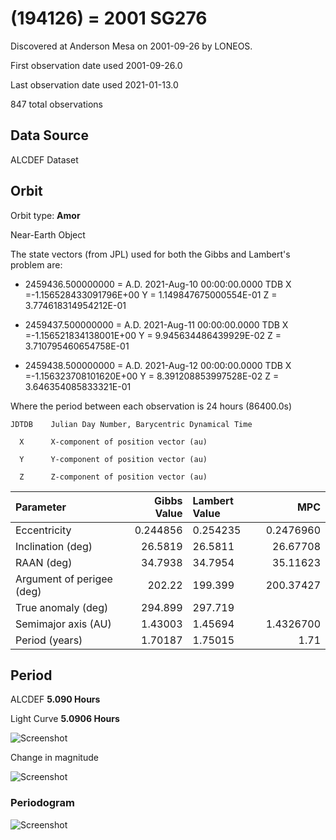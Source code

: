 # (194126) = 2001 SG276

Discovered at Anderson Mesa on 2001-09-26 by LONEOS.

First observation date used	2001-09-26.0

Last observation date used	2021-01-13.0

847 total observations 

## Data Source

ALCDEF Dataset

## Orbit

Orbit type: **Amor**

Near-Earth Object

The state vectors (from JPL) used for both the Gibbs and Lambert's problem are:

- 2459436.500000000 = A.D. 2021-Aug-10 00:00:00.0000 TDB 
 X =-1.156528433091796E+00 Y = 1.149847675000554E-01 Z = 3.774618314954212E-01

- 2459437.500000000 = A.D. 2021-Aug-11 00:00:00.0000 TDB 
 X =-1.156521834138001E+00 Y = 9.945634486439929E-02 Z = 3.710795460654758E-01
 
- 2459438.500000000 = A.D. 2021-Aug-12 00:00:00.0000 TDB 
 X =-1.156323708101620E+00 Y = 8.391208853997528E-02 Z = 3.646354085833321E-01
 

Where the period between each observation is 24 hours (86400.0s)

    JDTDB    Julian Day Number, Barycentric Dynamical Time
    
      X      X-component of position vector (au)
      
      Y      Y-component of position vector (au)
      
      Z      Z-component of position vector (au)

Parameter | Gibbs Value | Lambert Value | MPC 
| :--- | ---:| :--- | ---:
 Eccentricity               | 0.244856 | 0.254235 | 0.2476960
 Inclination (deg)          | 26.5819 | 26.5811 | 26.67708 
 RAAN (deg)                 | 34.7938 | 34.7954 | 35.11623 
 Argument of perigee (deg)  | 202.22 | 199.399 | 200.37427 
 True anomaly (deg)         | 294.899 | 297.719 | 
 Semimajor axis (AU)        | 1.43003 | 1.45694 | 1.4326700 
 Period (years)             | 1.70187 | 1.75015 | 1.71


## Period
ALCDEF 		**5.090  Hours**

Light Curve	**5.0906 Hours**

![Screenshot](https://github.com/renefiedel/MASTER-THESIS/blob/ec5c7cce018040ba7099341098e2252f723ba3f9/Project/Asteroids%20NEAs/New%20NEA's/2001%20SG276/Light%20curve.png)

Change in magnitude

![Screenshot](https://github.com/renefiedel/MASTER-THESIS/blob/39ae6aa45ad149037a89c4efc5beda2ba75c5b83/Project/Asteroids%20NEAs/New%20NEA's/2001%20SG276/New_light_curve_2001SG276.svg)

### Periodogram

![Screenshot](https://github.com/renefiedel/MASTER-THESIS/blob/ee721437bd812cbd28bb8c119ba63967c348a69f/Project/Asteroids%20NEAs/New%20NEA's/2001%20SG276/Periodogram:%202001%20SG276.svg)
